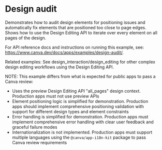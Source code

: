 # Design audit

Demonstrates how to audit design elements for positioning issues and automatically fix elements that are positioned too close to page edges. Shows how to use the Design Editing API to iterate over every element on all pages of the design.

For API reference docs and instructions on running this example, see: https://www.canva.dev/docs/apps/examples/design-audit/.

Related examples: See design_interaction/design_editing for other complex design editing workflows using the Design Editing API.

NOTE: This example differs from what is expected for public apps to pass a Canva review:

- Uses the preview Design Editing API "all_pages" design context. Production apps must not use preview APIs
- Element positioning logic is simplified for demonstration. Production apps should implement comprehensive positioning validation with support for different design types and element constraints
- Error handling is simplified for demonstration. Production apps must implement comprehensive error handling with clear user feedback and graceful failure modes
- Internationalization is not implemented. Production apps must support multiple languages using the `@canva/app-i18n-kit` package to pass Canva review requirements
